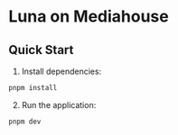 # Luna on Mediahouse

## Quick Start
1. Install dependencies:
```bash
pnpm install
```

2. Run the application:
```bash
pnpm dev
```
